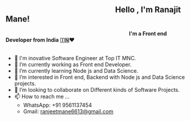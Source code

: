    &nbsp; &nbsp; &nbsp; &nbsp; &nbsp; &nbsp; &nbsp;&nbsp;&nbsp;&nbsp;&nbsp;&nbsp;&nbsp;&nbsp;&nbsp;&nbsp;&nbsp;&nbsp; &nbsp;&nbsp;&nbsp;&nbsp;&nbsp;&nbsp;&nbsp;&nbsp;&nbsp;&nbsp;&nbsp; &nbsp;&nbsp;&nbsp;&nbsp;&nbsp; &nbsp;&nbsp;&nbsp;&nbsp;&nbsp;&nbsp; &nbsp;&nbsp;&nbsp;&nbsp;&nbsp;&nbsp;&nbsp;&nbsp;&nbsp;Hello , I'm Ranajit Mane!
-----------------------------------------------------------------------------------------------------------
   &nbsp; &nbsp; &nbsp; &nbsp; &nbsp; &nbsp; &nbsp;&nbsp;&nbsp;&nbsp;&nbsp;&nbsp;&nbsp;&nbsp;&nbsp;&nbsp;&nbsp;&nbsp; &nbsp;&nbsp;     &nbsp; &nbsp; &nbsp; &nbsp; &nbsp; &nbsp; &nbsp;&nbsp;&nbsp;&nbsp;&nbsp;&nbsp;&nbsp;&nbsp;&nbsp;&nbsp;&nbsp;&nbsp; &nbsp;&nbsp;    &nbsp; &nbsp; &nbsp; &nbsp; &nbsp; &nbsp; &nbsp;&nbsp;&nbsp;&nbsp;&nbsp;&nbsp;&nbsp;&nbsp;&nbsp;&nbsp;&nbsp;&nbsp; &nbsp;&nbsp; <b>I'm a Front end Developer from India 🇮🇳❤</b> 
   <br/>
   <br/>

- 👋 I'm inovative Software Engineer at Top IT MNC.
- 🔭 I’m currently working as Front end Developer.
- 🌱 I’m currently learning Node js and Data Science.
- 👀 I’m interested in Front end, Backend with Node js and Data Science projects.
- 💞️  I’m looking to collaborate on Different kinds of Software Projects.
- 📫 How to reach me ...
  -  WhatsApp: +91 9561137454
  -  Gmail: ranjeetmane6613@gmail.com

<!---
ranajitmane/ranajitmane is a ✨ special ✨ repository because its `README.md` (this file) appears on your GitHub profile.
You can click the Preview link to take a look at your changes.
--->
